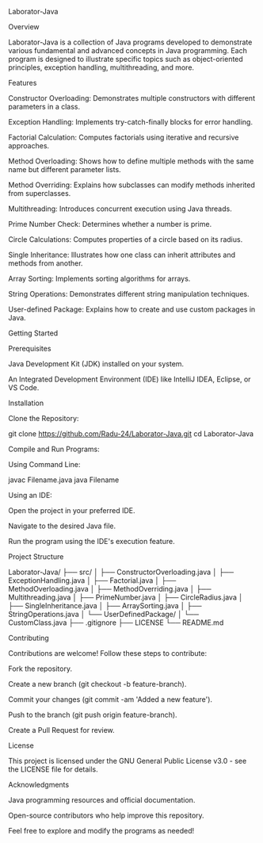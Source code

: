 Laborator-Java

Overview

Laborator-Java is a collection of Java programs developed to demonstrate various fundamental and advanced concepts in Java programming. Each program is designed to illustrate specific topics such as object-oriented principles, exception handling, multithreading, and more.

Features

Constructor Overloading: Demonstrates multiple constructors with different parameters in a class.

Exception Handling: Implements try-catch-finally blocks for error handling.

Factorial Calculation: Computes factorials using iterative and recursive approaches.

Method Overloading: Shows how to define multiple methods with the same name but different parameter lists.

Method Overriding: Explains how subclasses can modify methods inherited from superclasses.

Multithreading: Introduces concurrent execution using Java threads.

Prime Number Check: Determines whether a number is prime.

Circle Calculations: Computes properties of a circle based on its radius.

Single Inheritance: Illustrates how one class can inherit attributes and methods from another.

Array Sorting: Implements sorting algorithms for arrays.

String Operations: Demonstrates different string manipulation techniques.

User-defined Package: Explains how to create and use custom packages in Java.

Getting Started

Prerequisites

Java Development Kit (JDK) installed on your system.

An Integrated Development Environment (IDE) like IntelliJ IDEA, Eclipse, or VS Code.

Installation

Clone the Repository:

git clone https://github.com/Radu-24/Laborator-Java.git
cd Laborator-Java

Compile and Run Programs:

Using Command Line:

javac Filename.java
java Filename

Using an IDE:

Open the project in your preferred IDE.

Navigate to the desired Java file.

Run the program using the IDE's execution feature.

Project Structure

Laborator-Java/
├── src/
│   ├── ConstructorOverloading.java
│   ├── ExceptionHandling.java
│   ├── Factorial.java
│   ├── MethodOverloading.java
│   ├── MethodOverriding.java
│   ├── Multithreading.java
│   ├── PrimeNumber.java
│   ├── CircleRadius.java
│   ├── SingleInheritance.java
│   ├── ArraySorting.java
│   ├── StringOperations.java
│   └── UserDefinedPackage/
│       └── CustomClass.java
├── .gitignore
├── LICENSE
└── README.md

Contributing

Contributions are welcome! Follow these steps to contribute:

Fork the repository.

Create a new branch (git checkout -b feature-branch).

Commit your changes (git commit -am 'Added a new feature').

Push to the branch (git push origin feature-branch).

Create a Pull Request for review.

License

This project is licensed under the GNU General Public License v3.0 - see the LICENSE file for details.

Acknowledgments

Java programming resources and official documentation.

Open-source contributors who help improve this repository.

Feel free to explore and modify the programs as needed!

